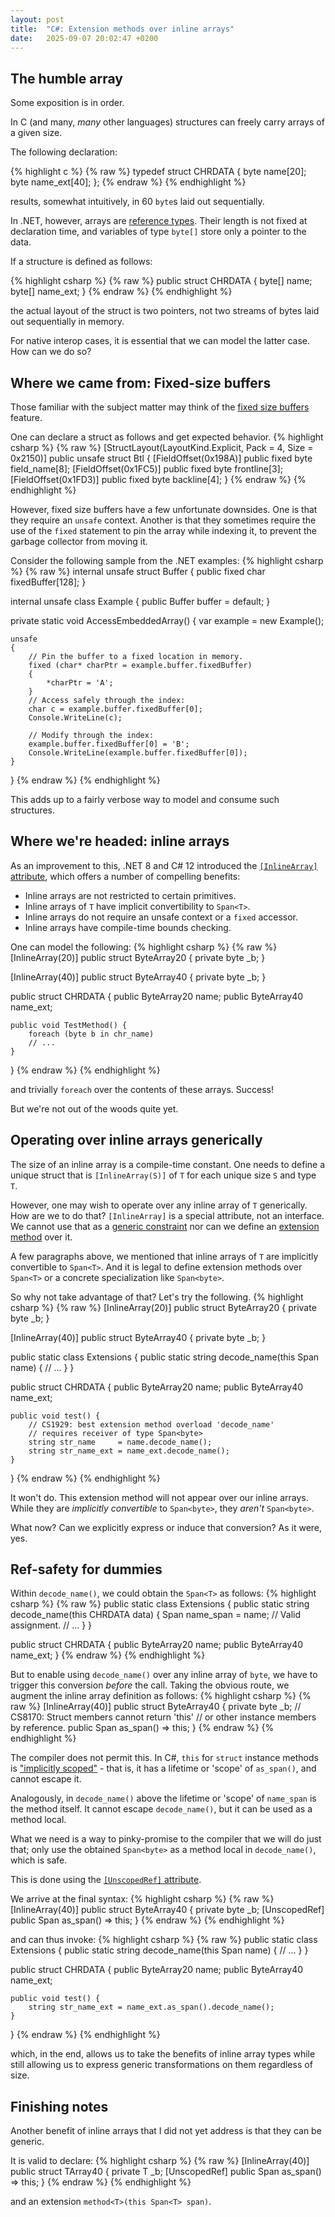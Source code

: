 ```yaml
---
layout: post
title:  "C#: Extension methods over inline arrays"
date:   2025-09-07 20:02:47 +0200
---
```

## The humble array
Some exposition is in order.

In C (and many, _many_ other languages) structures
can freely carry arrays of a given size.

The following declaration:

{% highlight c %}
{% raw %}
typedef struct CHRDATA {
    byte name[20];
    byte name_ext[40];
};
{% endraw %}
{% endhighlight %}

results, somewhat intuitively, in 60
`byte`s laid out sequentially.

In .NET, however, arrays are [reference types](https://learn.microsoft.com/en-us/dotnet/csharp/language-reference/keywords/reference-types).
Their length is not fixed at declaration time, and variables
of type `byte[]` store only a pointer to the data.

If a structure is defined as follows:

{% highlight csharp %}
{% raw %}
public struct CHRDATA {
    byte[] name;
    byte[] name_ext;
}
{% endraw %}
{% endhighlight %}

the actual layout of the struct is two pointers,
not two streams of bytes laid out sequentially in memory.

For native interop cases, it is essential that we can 
model the latter case. How can we do so? 

## Where we came from: Fixed-size buffers
Those familiar with the subject matter may think
of the [fixed size buffers](https://github.com/dotnet/csharpstandard/blob/draft-v8/standard/unsafe-code.md#238-fixed-size-buffers) 
feature.

One can declare a struct as follows and get expected behavior.
{% highlight csharp %}
{% raw %}
[StructLayout(LayoutKind.Explicit, Pack = 4, Size = 0x2150)]
public unsafe struct Btl {
    [FieldOffset(0x198A)] public fixed byte field_name[8];
    [FieldOffset(0x1FC5)] public fixed byte frontline[3];
    [FieldOffset(0x1FD3)] public fixed byte backline[4];
}
{% endraw %}
{% endhighlight %}

However, fixed size buffers have a few unfortunate downsides. One
is that they require an `unsafe` context. Another is that they sometimes
require the use of the `fixed` statement to pin the array while
indexing it, to prevent the garbage collector from moving it.

Consider the following sample from the .NET examples:
{% highlight csharp %}
{% raw %}
internal unsafe struct Buffer
{
    public fixed char fixedBuffer[128];
}

internal unsafe class Example
{
    public Buffer buffer = default;
}

private static void AccessEmbeddedArray()
{
    var example = new Example();

    unsafe
    {
        // Pin the buffer to a fixed location in memory.
        fixed (char* charPtr = example.buffer.fixedBuffer)
        {
            *charPtr = 'A';
        }
        // Access safely through the index:
        char c = example.buffer.fixedBuffer[0];
        Console.WriteLine(c);

        // Modify through the index:
        example.buffer.fixedBuffer[0] = 'B';
        Console.WriteLine(example.buffer.fixedBuffer[0]);
    }
}
{% endraw %}
{% endhighlight %}

This adds up to a fairly verbose way to model and consume such structures.

## Where we're headed: inline arrays
As an improvement to this, .NET 8 and C# 12 introduced the
[`[InlineArray]` attribute](https://learn.microsoft.com/en-us/dotnet/csharp/language-reference/proposals/csharp-12.0/inline-arrays),
which offers a number of compelling benefits:
- Inline arrays are not restricted to certain primitives.
- Inline arrays of `T` have implicit convertibility to `Span<T>`.
- Inline arrays do not require an unsafe context or a `fixed` accessor.
- Inline arrays have compile-time bounds checking.

One can model the following:
{% highlight csharp %}
{% raw %}
[InlineArray(20)]
public struct ByteArray20 {
    private byte _b;
}

[InlineArray(40)]
public struct ByteArray40 {
    private byte _b;
}

public struct CHRDATA {
    public ByteArray20 name;
    public ByteArray40 name_ext;
    
    public void TestMethod() {
        foreach (byte b in chr_name) 
        // ...
    }
}
{% endraw %}
{% endhighlight %}

and trivially `foreach` over the contents of these arrays. Success!

But we're not out of the woods quite yet.

## Operating over inline arrays generically
The size of an inline array is a compile-time constant. One needs to define 
a unique struct that is `[InlineArray(S)]` of `T` for each unique size `S` and type `T`.

However, one may wish to operate over any inline array of `T`
generically. How are we to do that? `[InlineArray]` is a special
attribute, not an interface. We cannot use that as a [generic constraint](https://learn.microsoft.com/en-us/dotnet/csharp/programming-guide/generics/constraints-on-type-parameters)
nor can we define an [extension method](https://learn.microsoft.com/en-us/dotnet/csharp/programming-guide/classes-and-structs/extension-methods) over it.

A few paragraphs above, we mentioned that inline arrays of `T` are 
implicitly convertible to `Span<T>`. And it is legal to define
extension methods over `Span<T>` or a concrete specialization like `Span<byte>`.

So why not take advantage of that? Let's try the following.
{% highlight csharp %}
{% raw %}
[InlineArray(20)]
public struct ByteArray20 {
    private byte _b;
}

[InlineArray(40)]
public struct ByteArray40 {
    private byte _b;
}

public static class Extensions {
    public static string decode_name(this Span<byte> name) {
        // ...
    }
}

public struct CHRDATA {
    public ByteArray20 name;
    public ByteArray40 name_ext;

    public void test() {
        // CS1929: best extension method overload 'decode_name' 
        // requires receiver of type Span<byte>
        string str_name     = name.decode_name();
        string str_name_ext = name_ext.decode_name();
    }
}
{% endraw %}
{% endhighlight %}

It won't do. This extension method will not appear over our inline arrays.
While they are _implicitly convertible_ to `Span<byte>`, they _aren't_ `Span<byte>`.

What now? Can we explicitly express or induce that conversion? As it were, yes.

## Ref-safety for dummies
Within `decode_name()`, we could obtain the `Span<T>` as follows:
{% highlight csharp %}
{% raw %}
public static class Extensions {
    public static string decode_name(this CHRDATA data) {
        Span<byte> name_span = name; // Valid assignment.
        // ...
    }
}

public struct CHRDATA {
    public ByteArray20 name;
    public ByteArray40 name_ext;
}
{% endraw %}
{% endhighlight %}

But to enable using `decode_name()` over any inline array of `byte`,
we have to trigger this conversion _before_ the call.
Taking the obvious route, we augment the inline array definition as follows:
{% highlight csharp %}
{% raw %}
[InlineArray(40)]
public struct ByteArray40 {
    private byte _b;
    // CS8170: Struct members cannot return 'this' 
    // or other instance members by reference.
    public Span<byte> as_span() => this;
}
{% endraw %}
{% endhighlight %}

The compiler does not permit this. In C#, `this` for `struct` instance methods 
is ["implicitly scoped"](https://learn.microsoft.com/en-us/dotnet/api/system.diagnostics.codeanalysis.unscopedrefattribute?view=net-9.0#remarks) -
that is, it has a lifetime or 'scope' of `as_span()`, and cannot escape it.

Analogously, in `decode_name()` above the lifetime or 'scope' of `name_span`
is the method itself. It cannot escape `decode_name()`, but it can be used as a method local.

What we need is a way to pinky-promise to the compiler that we will do just that;
only use the obtained `Span<byte>` as a method local in `decode_name()`, which is safe.

This is done using the [`[UnscopedRef]` attribute](https://learn.microsoft.com/en-us/dotnet/api/system.diagnostics.codeanalysis.unscopedrefattribute?view=net-9.0).

We arrive at the final syntax:
{% highlight csharp %}
{% raw %}
[InlineArray(40)]
public struct ByteArray40 {
    private byte _b;
    [UnscopedRef] public Span<byte> as_span() => this;
}
{% endraw %}
{% endhighlight %}

and can thus invoke:
{% highlight csharp %}
{% raw %}
public static class Extensions {
    public static string decode_name(this Span<byte> name) {
        // ...
    }
}

public struct CHRDATA {
    public ByteArray20 name;
    public ByteArray40 name_ext;

    public void test() {
        string str_name_ext = name_ext.as_span().decode_name(); 
    }
}
{% endraw %}
{% endhighlight %}

which, in the end, allows us to take the benefits
of inline array types while still allowing us to express
generic transformations on them regardless of size.

## Finishing notes
Another benefit of inline arrays that I did not yet
address is that they can be generic.

It is valid to declare:
{% highlight csharp %}
{% raw %}
[InlineArray(40)]
public struct TArray40<T> {
    private T _b;
    [UnscopedRef] public Span<T> as_span() => this;
}
{% endraw %}
{% endhighlight %}

and an extension `method<T>(this Span<T> span)`.
